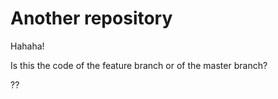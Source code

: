 # Another repository

Hahaha!

Is this the code of the feature branch or of the master branch? 

??
